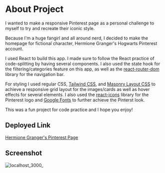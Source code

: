# About Project
I wanted to make a responsive Pinterest page as a personal challenge to myself to try and recreate their iconic style.

Because I'm a huge fangirl and all around nerd, I decided to make the homepage for fictional character, Hermione Granger's Hogwarts Pinterest account.

I used React to build this app. I made sure to follow the React practice of code-splitting by having several components. I also used the state hook for the filtering/categories feature on this app, as well as the [react-router-dom](https://www.npmjs.com/package/react-router-dom) library for the navigation bar.

For styling I used regular CSS, [Tailwind CSS](https://tailwindcss.com/docs/installation), and [Masonry Layout CSS](https://www.npmjs.com/package/react-masonry-css) to achieve a responsive grid layout for the images/cards as well as hover effects for several elements. I also used the [react-icons](https://react-icons.github.io/react-icons/) library for the Pinterest logo and [Google Fonts](https://fonts.google.com/) to further achieve the Pinterst look.

This was a fun project for code practice and I hope you enjoy!

## Deployed Link
[Hermione Granger's Pinterest Page](https://leafy-narwhal-1e3dd9.netlify.app/)

## Screenshot
![localhost_3000_](https://github.com/amymgardiner/Pinterest-Practice/assets/99151426/7c7ecdad-9311-43f5-916e-a0fbcfed516c)
